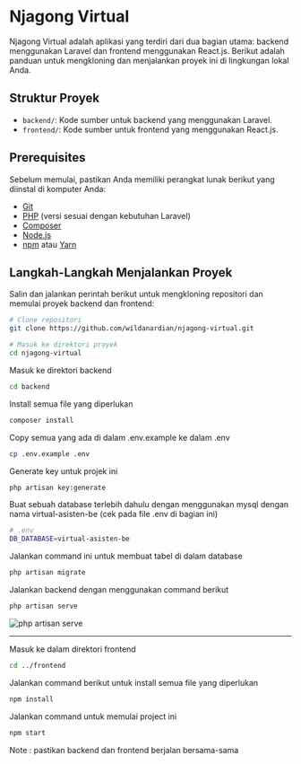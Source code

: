# Njagong Virtual

Njagong Virtual adalah aplikasi yang terdiri dari dua bagian utama: backend menggunakan Laravel dan frontend menggunakan React.js. Berikut adalah panduan untuk mengkloning dan menjalankan proyek ini di lingkungan lokal Anda.

## Struktur Proyek

- `backend/`: Kode sumber untuk backend yang menggunakan Laravel.
- `frontend/`: Kode sumber untuk frontend yang menggunakan React.js.

## Prerequisites

Sebelum memulai, pastikan Anda memiliki perangkat lunak berikut yang diinstal di komputer Anda:

- [Git](https://git-scm.com/)
- [PHP](https://www.php.net/) (versi sesuai dengan kebutuhan Laravel)
- [Composer](https://getcomposer.org/)
- [Node.js](https://nodejs.org/)
- [npm](https://www.npmjs.com/) atau [Yarn](https://yarnpkg.com/)

## Langkah-Langkah Menjalankan Proyek

Salin dan jalankan perintah berikut untuk mengkloning repositori dan memulai proyek backend dan frontend:

```bash
# Clone repositori
git clone https://github.com/wildanardian/njagong-virtual.git
```

```bash
# Masuk ke direktori proyek
cd njagong-virtual
```

Masuk ke direktori backend
```bash
cd backend
```

Install semua file yang diperlukan
```bash
composer install
```

Copy semua yang ada di dalam .env.example ke dalam .env
```bash
cp .env.example .env
```
Generate key untuk projek ini
```bash
php artisan key:generate
```

Buat sebuah database terlebih dahulu dengan menggunakan mysql dengan nama virtual-asisten-be (cek pada file .env di bagian ini)
```bash
# .env
DB_DATABASE=virtual-asisten-be
```
Jalankan command ini untuk membuat tabel di dalam database
```bash
php artisan migrate
```

Jalankan backend dengan menggunakan command berikut
```bash
php artisan serve
```
![php artisan serve](https://github.com/user-attachments/assets/c899f3b6-b2ff-45d5-95c3-94190c2d0ce4)


-------------------------------------------------------

Masuk ke dalam direktori frontend
```bash
cd ../frontend
```

Jalankan command berikut untuk install semua file yang diperlukan
```bash
npm install
```
Jalankan command untuk memulai project ini
```bash
npm start
```
Note : pastikan backend dan frontend berjalan bersama-sama
